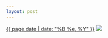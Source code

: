 ```yaml
---
layout: post
---
```


<p>
  <time><a href="/569">{{ page.date | date: "%B %e, %Y" }}</a></time>
  <a href="/569"><img src="{{ site.assets_url }}/569-480.jpg" srcset="{{ site.assets_url }}/569-240.jpg 240w, {{ site.assets_url }}/569-480.jpg 480w, {{ site.assets_url }}/569-720.jpg 720w, {{ site.assets_url }}/569-960.jpg 960w" sizes="(min-width: 700px) 50vw, calc(100vw - 2rem)" /></a>
</p>
